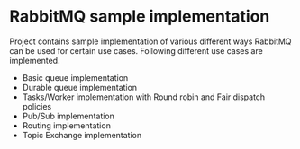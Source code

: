 # RabbitMQ sample implementation

Project contains sample implementation of various different ways RabbitMQ can be used for certain use cases. Following different use cases are implemented.

  - Basic queue implementation
  - Durable queue implementation 
  - Tasks/Worker implementation with Round robin and Fair dispatch policies
  - Pub/Sub implementation
  - Routing implementation
  - Topic Exchange implementation
